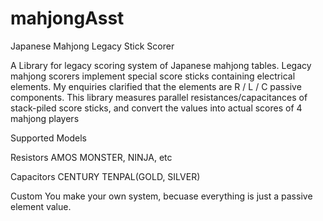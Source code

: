 # mahjongAsst
Japanese Mahjong Legacy Stick Scorer

  A Library for legacy scoring system of Japanese mahjong tables.
  Legacy mahjong scorers implement special score sticks containing electrical elements.
  My enquiries clarified that the elements are R / L / C passive components.
  This library measures parallel resistances/capacitances of stack-piled score sticks,
  and convert the values into actual scores of 4 mahjong players
  
  Supported Models
  
  Resistors
  AMOS MONSTER, NINJA, etc
  
  Capacitors
  CENTURY TENPAL(GOLD, SILVER)
  
  Custom
  You make your own system, becuase everything is just a passive element value.
